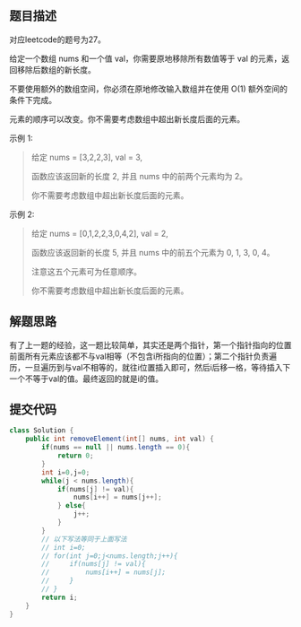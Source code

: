 ## 题目描述
对应leetcode的题号为27。

给定一个数组 nums 和一个值 val，你需要原地移除所有数值等于 val 的元素，返回移除后数组的新长度。

不要使用额外的数组空间，你必须在原地修改输入数组并在使用 O(1) 额外空间的条件下完成。

元素的顺序可以改变。你不需要考虑数组中超出新长度后面的元素。

示例 1:

> 给定 nums = [3,2,2,3], val = 3,
> 
> 函数应该返回新的长度 2, 并且 nums 中的前两个元素均为 2。
> 
> 你不需要考虑数组中超出新长度后面的元素。

示例 2:

> 给定 nums = [0,1,2,2,3,0,4,2], val = 2,
> 
> 函数应该返回新的长度 5, 并且 nums 中的前五个元素为 0, 1, 3, 0, 4。
> 
> 注意这五个元素可为任意顺序。
> 
> 你不需要考虑数组中超出新长度后面的元素。

## 解题思路

有了上一题的经验，这一题比较简单，其实还是两个指针，第一个指针指向的位置前面所有元素应该都不与val相等（不包含i所指向的位置）；第二个指针负责遍历，一旦遍历到与val不相等的，就往i位置插入即可，然后i后移一格，等待插入下一个不等于val的值。最终返回的就是i的值。

## 提交代码

```java
class Solution {
    public int removeElement(int[] nums, int val) {
        if(nums == null || nums.length == 0){
            return 0;
        }
        int i=0,j=0;
        while(j < nums.length){
            if(nums[j] != val){
                nums[i++] = nums[j++];
            } else{
                j++;
            }     
        }
        // 以下写法等同于上面写法
        // int i=0;
        // for(int j=0;j<nums.length;j++){
        //     if(nums[j] != val){
        //         nums[i++] = nums[j];
        //     }
        // }
        return i;
    }
}
```

